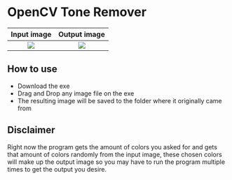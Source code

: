 # OpenCV Tone Remover

| Input image |  Output image |
:-------------------------:|:-------------------------:
![](https://github.com/MintzyG/ToneRemover-OpenCV/blob/master/InputImage.jpg)  |  ![](https://github.com/MintzyG/ToneRemover-OpenCV/blob/master/OutputImage.png)

## How to use
  - Download the exe
  - Drag and Drop any image file on the exe
  - The resulting image will be saved to the folder where it originally came from

## Disclaimer

  Right now the program gets the amount of colors you asked for and gets that amount of colors randomly from the input image, these chosen colors will make up the output image so you may have to run the program multiple times to get the output you desire.

